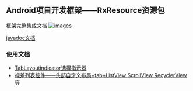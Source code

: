 Android项目开发框架——RxResource资源包
----

框架完整集成文档 <a href="https://github.com/smart005/okandroid">![images](https://img.shields.io/badge/OkAndroid-V1.x-brightgreen.svg)</a>

[javadoc文档](http://htmlpreview.github.io/?https://github.com/smart005/RxCore/blob/master/javadoc/index.html)

### 使用文档
* [TabLayoutindicator选择指示器](/docs/tab_layout_indicator.md)
* [视差列表控件——头部自定义布局+tab+ListView ScrollView RecyclerView等](/docs/parallax_list.md)
